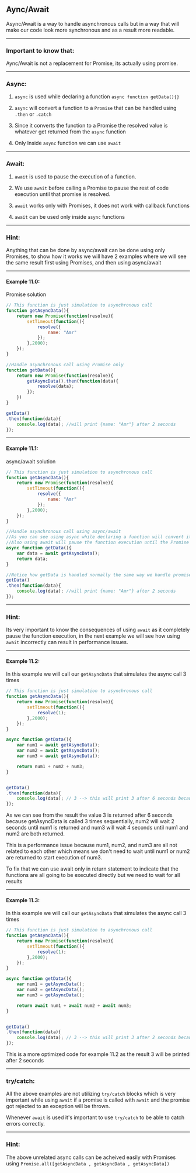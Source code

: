 ## Aync/Await

Async/Await is a way to handle asynchronous calls but in a way that will make our code look more synchronous and as a result more readable.

---

### Important to know that:

Aync/Await is not a replacement for Promise, its actually using promise.

---

### Async:

1. `async` is used while declaring a function `async function getData(){}`

2. `async` will convert a function to a `Promise` that can be handled using `.then` or `.catch`

3. Since it converts the function to a Promise the resolved value is whatever get returned from the `async` function

4. Only Inside `async` function we can use `await`

---

### Await:

1. `await` is used to pause the execution of a function.

2. We use `await` before calling a Promise to pause the rest of code execution until that promise is resolved.

3. `await` works only with Promises, it does not work with callback functions

4. `await` can be used only inside `async` functions

---

### Hint:

Anything that can be done by async/await can be done using only Promises, to show how it works we will have 2 examples where we will see the same result first using Promises, and then using async/await

---

#### Example 11.0: 

Promise solution

```javascript
// This function is just simulation to asynchronous call
function getAsyncData(){
	return new Promise(function(resolve){
		setTimeout(function(){
			resolve({
				name: "Amr"
			});
		},2000);
	});
}

//Handle asynchronous call using Promise only
function getData(){
	return new Promise(function(resolve){
		getAsyncData().then(function(data){
			resolve(data);
		});
	})
}

getData()
.then(function(data){
	console.log(data); //will print {name: "Amr"} after 2 seconds
});
```

---

#### Example 11.1: 

async/await solution

```javascript
// This function is just simulation to asynchronous call
function getAsyncData(){
	return new Promise(function(resolve){
		setTimeout(function(){
			resolve({
				name: "Amr"
			});
		},2000);
	});
}

//Handle asynchronous call using async/await 
//As you can see using async while declaring a function will convert it to promise
//Also using await will pause the function execution until the Promise getAsyncData is resolved
async function getData(){
	var data = await getAsyncData();
	return data;
}

//Notice how getData is handled normally the same way we handle promise because it returns a promise 
getData()
.then(function(data){
	console.log(data); //will print {name: "Amr"} after 2 seconds
});
```

---

### Hint:

Its very important to know the consequences of using `await` as it completely pause the function execution, in the next example we will see how using `await` incorrectly can result in performance issues.

---

#### Example 11.2:

In this example we will call our `getAsyncData` that simulates the async call 3 times

```javascript
// This function is just simulation to asynchronous call
function getAsyncData(){
	return new Promise(function(resolve){
		setTimeout(function(){
			resolve(1);
		},2000);
	});
}

async function getData(){
	var num1 = await getAsyncData();
	var num2 = await getAsyncData();
	var num3 = await getAsyncData();

	return num1 + num2 + num3;
}


getData()
.then(function(data){
	console.log(data); // 3 --> this will print 3 after 6 seconds because getAsyncData is called sequentially
});
```

As we can see from the result the value 3 is returned after 6 seconds because getAsyncData is called 3 times sequentially, num2 will wait 2 seconds until num1 is returned and num3 will wait 4 seconds until num1 and num2 are both returned.

This is a performance issue because num1, num2, and num3 are all not related to each other which means we don't need to wait until num1 or num2 are returned to start execution of num3.

To fix that we can use await only in return statement to indicate that the functions are all going to be executed directly but we need to wait for all results

---

#### Example 11.3:

In this example we will call our `getAsyncData` that simulates the async call 3 times

```javascript
// This function is just simulation to asynchronous call
function getAsyncData(){
	return new Promise(function(resolve){
		setTimeout(function(){
			resolve(1);
		},2000);
	});
}

async function getData(){
	var num1 = getAsyncData();
	var num2 = getAsyncData();
	var num3 = getAsyncData();

	return await num1 + await num2 + await num3;
}


getData()
.then(function(data){
	console.log(data); // 3 --> this will print 3 after 2 seconds because all getAsyncData calls are executed without pausing execution
});
```

This is a more optimized code for example 11.2 as the result 3 will be printed after 2 seconds

---

### try/catch:

All the above examples are not utilizing `try/catch` blocks which is very important while using `await` if a promise is called with `await` and the promise got rejected to an exception will be thrown.

Whenever `await` is used it's important to use `try/catch` to be able to catch errors correctly.

---

### Hint:

The above unrelated async calls can be acheived easily with Promises using `Promise.all([getAsyncData , getAsyncData , getAsyncData])`





